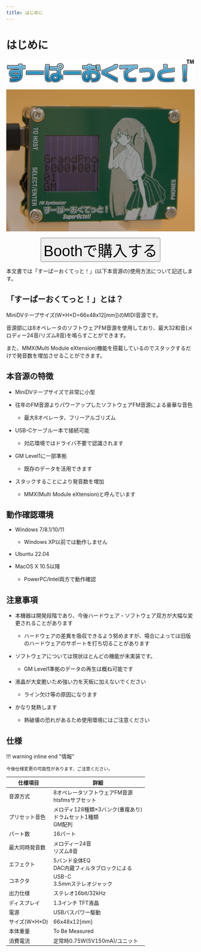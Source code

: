 ```yaml
---
title: はじめに
---
```


# はじめに

![ロゴ](logo.png)

![すーぱーおくてっと！](top.jpg)

<button type="button" class="btn btn-danger" style="display:block;margin:auto" onclick="window.location.href='https://feng-elec.booth.pm/items/5573638'"><span style="font-size:40px;">Boothで購入する</span></button>

本文書では「すーぱーおくてっと！」(以下本音源の)使用方法について記述します。

## 「すーぱーおくてっと！」とは？

MiniDVテープサイズ(W×H×D=66x48x12[mm])のMIDI音源です。

音源部には8オペレータのソフトウェアFM音源を使用しており、最大32和音(メロディー24音/リズム8音)を鳴らすことができます。

また、MMX(Multi Module eXtension)機能を搭載しているのでスタックするだけで発音数を増加させることができます。

## 本音源の特徴

- MiniDVテープサイズで非常に小型

- 往年のFM音源よりパワーアップしたソフトウェアFM音源による豪華な音色
    - 最大8オペレータ、フリーアルゴリズム

- USB-Cケーブル一本で接続可能
    - 対応環境ではドライバ不要で認識されます

- GM Level1に一部準拠
    - 既存のデータを活用できます

- スタックすることにより発音数を増加
    - MMX(Multi Module eXtension)と呼んでいます

## 動作確認環境

- Windows 7/8.1/10/11
    - Windows XP以前では動作しません

- Ubuntu 22.04

- MacOS X 10.5以降
    - PowerPC/Intel両方で動作確認

## 注意事項

- 本機器は開発段階であり、今後ハードウェア・ソフトウェア双方が大幅な変更されることがあります
    - ハードウェアの差異を吸収できるよう努めますが、場合によっては旧版のハードウェアのサポートを打ち切ることがあります

- ソフトウェアについては現状ほとんどの機能が未実装です。
    - GM Level1準拠のデータの再生は概ね可能です

- 液晶が大変脆いため強い力を天板に加えないでください
    - ライン欠け等の原因になります

- かなり発熱します
    - 熱破壊の恐れがあるため使用環境にはご注意ください

## 仕様

!!! warning inline end "情報"

    今後仕様変更の可能性があります、ご注意ください。

|仕様項目      |詳細                                                            |
|--------------|----------------------------------------------------------------|
|音源方式      |8オペレータソフトウェアFM音源<br>htsfmsサブセット               |
|プリセット音色|メロディ128種類×3バンク(重複あり)<br>ドラムセット1種類<br>GM配列|
|パート数      |16パート                                                        |
|最大同時発音数|メロディー24音<br>リズム8音                                     |
|エフェクト    |5バンド全体EQ<br>DAC内蔵フィルタブロックによる                  |
|コネクタ      |USB-C<br>3.5mmステレオジャック                                  |
|出力仕様      |ステレオ16bit/32kHz                                             |
|ディスプレイ  |1.3インチ TFT液晶                                               |
|電源          |USBバスパワー駆動                                               |
|サイズ(W×H×D) |66x48x12[mm]                                                    |
|本体重量      |To Be Measured                                                  |
|消費電流      |定常時0.75W(5V150mA)/ユニット                                   |


